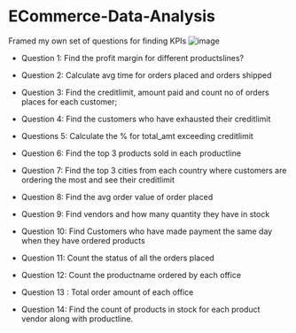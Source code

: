 # ECommerce-Data-Analysis
Framed my own set of questions for finding KPIs
![image](https://github.com/sumidhakp123/ECommerce-Data-Analysis/assets/69155879/0e0d65b4-c90d-415d-abcd-f7ae9cc771bb)

- Question 1: Find the profit margin for different productslines?

- Question 2:
  Calculate avg time for orders placed and orders shipped

- Question 3:
  Find the creditlimit, amount paid and count no of orders places for each customer;

- Question 4:
  Find the customers who have exhausted their creditlimit  

- Questions 5:
  Calculate the % for total_amt exceeding creditlimit

- Question 6:
  Find the top 3 products sold in each productline 

- Question 7:
  Find the top 3  cities from each country where customers are ordering the most and see their creditlimit

- Question 8:
  Find the avg order value of order placed

- Question 9:
  Find vendors and how many quantity they have in stock

- Question 10:
  Find Customers who have made payment the same day when they have ordered products
  
- Question 11:
 Count the status of all the orders placed
 
- Question 12:
  Count the productname ordered by each office
 
 - Question 13 :
   Total order amount of each office
 
 - Question 14:
   Find the count of products in stock for each product vendor along with productline.
